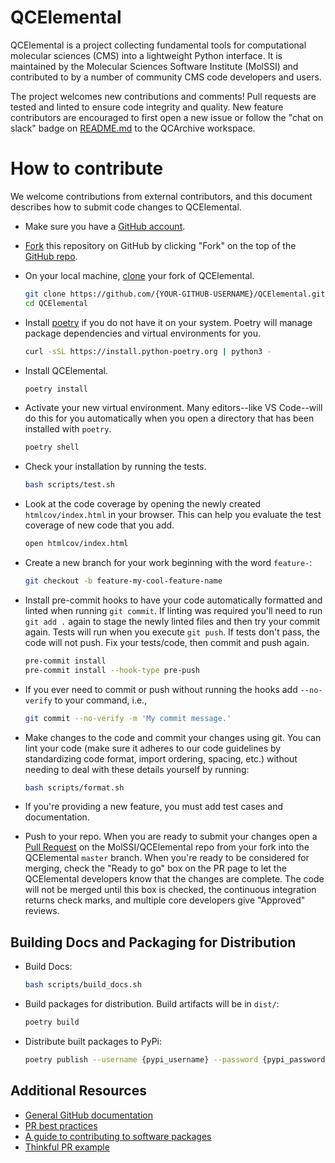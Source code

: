 # QCElemental

QCElemental is a project collecting fundamental tools for computational molecular sciences (CMS) into a lightweight Python interface. It is maintained by the Molecular Sciences Software Institute (MolSSI) and contributed to by a number of community CMS code developers and users.

The project welcomes new contributions and comments! Pull requests are tested and linted to ensure code integrity and quality. New feature contributors are encouraged to first open a new issue or follow the "chat on slack" badge on [README.md](https://github.com/MolSSI/QCElemental/blob/master/README.md) to the QCArchive workspace.

# How to contribute

We welcome contributions from external contributors, and this document describes how to submit code changes to QCElemental.

- Make sure you have a [GitHub account](https://github.com/signup/free).
- [Fork](https://help.github.com/articles/fork-a-repo/) this repository on GitHub by clicking "Fork" on the top of the [GitHub repo](https://github.com/MolSSI/QCElemental).
- On your local machine,
  [clone](https://help.github.com/articles/cloning-a-repository/) your fork of QCElemental.
  ```sh
  git clone https://github.com/{YOUR-GITHUB-USERNAME}/QCElemental.git
  cd QCElemental
  ```
- Install [poetry](https://python-poetry.org/) if you do not have it on your system. Poetry will manage package dependencies and virtual environments for you.
  ```sh
  curl -sSL https://install.python-poetry.org | python3 -
  ```
- Install QCElemental.

  ```sh
  poetry install
  ```

- Activate your new virtual environment. Many editors--like VS Code--will do this for you automatically when you open a directory that has been installed with `poetry`.

  ```sh
  poetry shell
  ```

- Check your installation by running the tests.

  ```sh
  bash scripts/test.sh
  ```

- Look at the code coverage by opening the newly created `htmlcov/index.html` in your browser. This can help you evaluate the test coverage of new code that you add.

  ```sh
  open htmlcov/index.html
  ```

- Create a new branch for your work beginning with the word `feature-`:

  ```sh
  git checkout -b feature-my-cool-feature-name
  ```

- Install pre-commit hooks to have your code automatically formatted and linted when running `git commit`. If linting was required you'll need to run `git add .` again to stage the newly linted files and then try your commit again. Tests will run when you execute `git push`. If tests don't pass, the code will not push. Fix your tests/code, then commit and push again.

  ```sh
  pre-commit install
  pre-commit install --hook-type pre-push
  ```

- If you ever need to commit or push without running the hooks add `--no-verify` to your command, i.e.,

  ```sh
  git commit --no-verify -m 'My commit message.'
  ```

- Make changes to the code and commit your changes using git. You can lint your code (make sure it adheres to our code guidelines by standardizing code format, import ordering, spacing, etc.) without needing to deal with these details yourself by running:

  ```sh
  bash scripts/format.sh
  ```

- If you're providing a new feature, you must add test cases and documentation.

- Push to your repo. When you are ready to submit your changes open a [Pull Request](https://github.com/MolSSI/QCElemental/pulls) on the MolSSI/QCElemental repo from your fork into the QCElemental `master` branch. When you're ready to be considered for merging, check the "Ready to go" box on the PR page to let the QCElemental developers know that the changes are complete. The code will not be merged until this box is checked, the continuous integration returns check marks, and multiple core developers give "Approved" reviews.

## Building Docs and Packaging for Distribution

- Build Docs:

  ```sh
  bash scripts/build_docs.sh
  ```

- Build packages for distribution. Build artifacts will be in `dist/`:

  ```sh
  poetry build
  ```

- Distribute built packages to PyPi:
  ```sh
  poetry publish --username {pypi_username} --password {pypi_password}
  ```

## Additional Resources

- [General GitHub documentation](https://help.github.com/)
- [PR best practices](http://codeinthehole.com/writing/pull-requests-and-other-good-practices-for-teams-using-github/)
- [A guide to contributing to software packages](http://www.contribution-guide.org)
- [Thinkful PR example](http://www.thinkful.com/learn/github-pull-request-tutorial/#Time-to-Submit-Your-First-PR)
